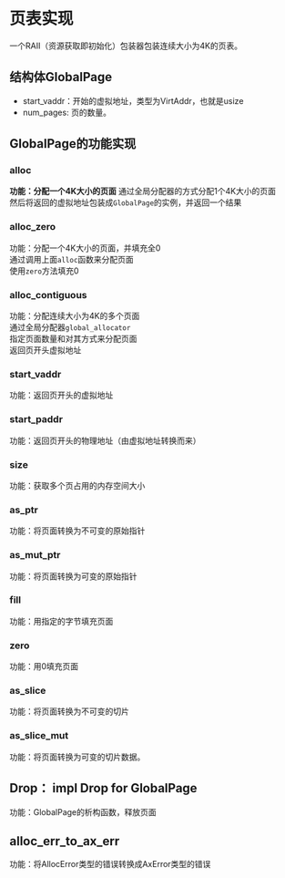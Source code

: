 # 页表实现
一个RAII（资源获取即初始化）包装器包装连续大小为4K的页表。

## 结构体GlobalPage
- start_vaddr：开始的虚拟地址，类型为VirtAddr，也就是usize
- num_pages: 页的数量。

## GlobalPage的功能实现
### alloc
**功能：分配一个4K大小的页面**
通过全局分配器的方式分配1个4K大小的页面  
然后将返回的虚拟地址包装成`GlobalPage`的实例，并返回一个结果

### alloc_zero
功能：分配一个4K大小的页面，并填充全0  
通过调用上面`alloc`函数来分配页面  
使用`zero`方法填充0  

### alloc_contiguous
功能：分配连续大小为4K的多个页面  
通过全局分配器`global_allocator`  
指定页面数量和对其方式来分配页面  
返回页开头虚拟地址  

### start_vaddr
功能：返回页开头的虚拟地址

### start_paddr
功能：返回页开头的物理地址（由虚拟地址转换而来）

### size
功能：获取多个页占用的内存空间大小

### as_ptr
功能：将页面转换为不可变的原始指针

### as_mut_ptr
功能：将页面转换为可变的原始指针

### fill
功能：用指定的字节填充页面

### zero
功能：用0填充页面

### as_slice
功能：将页面转换为不可变的切片

### as_slice_mut
功能：将页面转换为可变的切片数据。

## Drop： impl Drop for GlobalPage
功能：GlobalPage的析构函数，释放页面

## alloc_err_to_ax_err
功能：将AllocError类型的错误转换成AxError类型的错误


